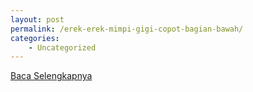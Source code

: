 ```yaml
---
layout: post
permalink: /erek-erek-mimpi-gigi-copot-bagian-bawah/
categories:
    - Uncategorized
---
```


[Baca Selengkapnya](/03)